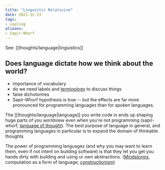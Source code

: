 ```yaml
---
title: "Linguistic Relativism"
date: 2021-12-23
tags:
- sapling
aliases:
- Sapir-Whorf
---
```


See: [[thoughts/language|linguistics]]

## Does language dictate how we think about the world?
- importance of vocabulary
- do we need labels and [terminology](thoughts/terminology.md) to discuss things
- false dichotomies
- Sapir-Whorf hypothesis is true -- but the effects are far more pronounced for programming languages than for spoken languages.

The [[thoughts/language|language]] you write code in ends up shaping huge parts of you worldview even when you're not programming (sapir-whorf, [language of thought](thoughts/language%20of%20thought.md)). The best purpose of language in general, and programming languages in particular is to expand the domain of thinkable thoughts

The power of programming languages (and why you may want to learn them, even if not intent on building software) is that they let you get you hands dirty with building and using ur own abstractions. ([Mindstorms](thoughts/Mindstorms.md), computation as a form of language, [constructionism](thoughts/constructionist.md))